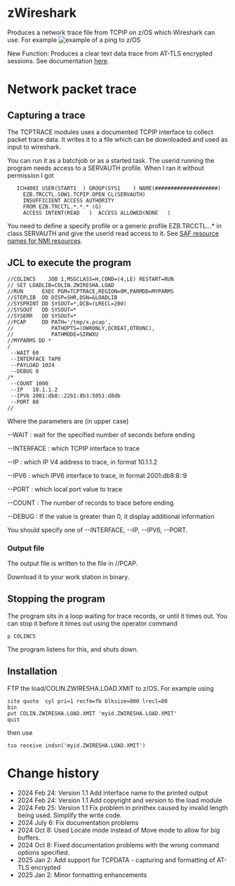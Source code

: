 # zWireshark
Produces a network trace file from TCPIP on z/OS which Wireshark can use.
For example 
![example of a ping to z/OS](https://colinpaiceblog.files.wordpress.com/2024/02/zwireshark-1.jpg?w=999)

New Function:  Produces a clear text data trace from AT-TLS encrypted sessions.  See documentation [here](./TCPDATA.md).



# Network packet trace
##  Capturing a trace
The TCPTRACE modules uses a documented TCPIP interface to collect packet trace data.  It writes it to a file which can be downloaded and used as input to wireshark.

You can run it as a batchjob or as a started task.
The userid running the program needs access to a SERVAUTH profile.  When I ran it without permission I got
```  
   ICH408I USER(START1  ) GROUP(SYS1    ) NAME(####################)
     EZB.TRCCTL.S0W1.TCPIP.OPEN CL(SERVAUTH)                        
     INSUFFICIENT ACCESS AUTHORITY                                  
     FROM EZB.TRCCTL.*.*.* (G)                                      
     ACCESS INTENT(READ   )  ACCESS ALLOWED(NONE   ) 
```

You need to define a specify profile or a generic profile EZB.TRCCTL.*.*.* in class SERVAUTH           and give the userid read access to it.
See [SAF resource names for NMI resources](https://www.ibm.com/docs/en/zos/3.1.0?topic=enablement-saf-resource-names-nmi-resources).
## JCL to execute the program

```
//COLINC5    JOB 1,MSGCLASS=H,COND=(4,LE) RESTART=RUN 
// SET LOADLIB=COLIN.ZWIRESHA.LOAD 
//RUN      EXEC PGM=TCPTRACE,REGION=0M,PARMDD=MYPARMS 
//STEPLIB  DD DISP=SHR,DSN=&LOADLIB 
//SYSPRINT DD SYSOUT=*,DCB=(LRECL=200) 
//SYSOUT   DD SYSOUT=* 
//SYSERR   DD SYSOUT=* 
//PCAP     DD PATH='/tmp/x.pcap', 
//            PATHOPTS=(OWRONLY,OCREAT,OTRUNC), 
//            PATHMODE=SIRWXU 
//MYPARMS DD * 
/
 --WAIT 60 
 --INTERFACE TAP0 
 --PAYLOAD 1024 
 --DEBUG 0 
/* 
 --COUNT 1000 
 --IP   10.1.1.2 
 --IPV6 2001:db8::22b1:8b3:5051:d8db 
 --PORT 80 
// 
```

Where the parameters are (in upper case)


--WAIT 
: wait for the specified number of seconds before ending

--INTERFACE
:  which TCPIP interface to trace

--IP
:  which IP V4 address to trace, in format 10.1.1.2

--IPV6
:  which IPV6 interface to trace, in format 2001:db8:8::9

--PORT
: which local port value to trace

--COUNT
:  The number of records to trace before ending

--DEBUG
: If the value is greater than 0, it display additional information

You should specify one of --INTERFACE, --IP, --IPV6, --PORT.


### Output file
The output file is written to the file in //PCAP.

Download it to your work station in binary.


## Stopping the program
The program sits in a loop waiting for trace records, or until it times out.
You can stop it before it times out using the operator command
```
p COLINC5
```
The program listens for this, and shuts down.


## Installation
FTP the load/COLIN.ZWIRESHA.LOAD.XMIT to z/OS.  For example using
```
site quote  cyl pri=1 recfm=fb blksize=800 lrecl=80
bin
put COLIN.ZWIRESHA.LOAD.XMIT 'myid.ZWIRESHA.LOAD.XMIT'
quit 
```
then use
```
tso receive indsn('myid.ZWIRESHA.LOAD.XMIT')
``` 

# Change history
-  2024 Feb 24: Version 1.1 Add interface name to the printed output
-  2024 Feb 24: Version 1.1 Add copyright and version to the load module 
-  2024 Feb 25: Version 1.1 Fix problem in printhex caused by invalid length being used.  Simplify the write code. 
-  2024 July 6: Fix documentation problems
-  2024 Oct 8:  Used Locate mode instead of Move mode to allow for big buffers.
-  2024 Oct 8:  Fixed documentation problems with the wrong command options specified.  
-  2025 Jan 2:  Add support for TCPDATA - capturing and formatting of AT-TLS encrypted
-  2025 Jan 2:  Minor formatting enhancements